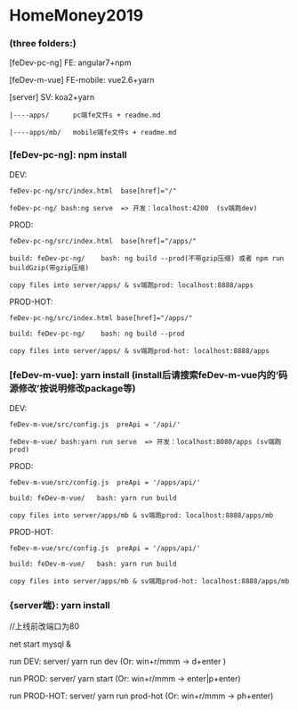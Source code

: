 # HomeMoney2019

### (three folders:)

[feDev-pc-ng] FE: angular7+npm

[feDev-m-vue] FE-mobile: vue2.6+yarn

[server] SV: koa2+yarn

	|----apps/      pc端fe文件s + readme.md

	|----apps/mb/   mobile端fe文件s + readme.md


### [feDev-pc-ng]: npm install

DEV:

    feDev-pc-ng/src/index.html  base[href]="/"

    feDev-pc-ng/ bash:ng serve  => 开发：localhost:4200  (sv端跑dev)

PROD:

    feDev-pc-ng/src/index.html  base[href]="/apps/"

    build: feDev-pc-ng/    bash: ng build --prod(不带gzip压缩) 或者 npm run buildGzip(带gzip压缩)

	copy files into server/apps/ & sv端跑prod: localhost:8888/apps

PROD-HOT:

    feDev-pc-ng/src/index.html base[href]="/apps/"

    build: feDev-pc-ng/    bash: ng build --prod

	copy files into server/apps/ & sv端跑prod-hot: localhost:8888/apps

### [feDev-m-vue]: yarn install (install后请搜索feDev-m-vue内的‘码源修改’按说明修改package等)

DEV:

    feDev-m-vue/src/config.js  preApi = '/api/'

    feDev-m-vue/ bash:yarn run serve  => 开发：localhost:8080/apps (sv端跑prod)

PROD:

    feDev-m-vue/src/config.js  preApi = '/apps/api/'

    build: feDev-m-vue/   bash: yarn run build

	copy files into server/apps/mb & sv端跑prod: localhost:8888/apps/mb

PROD-HOT:

    feDev-m-vue/src/config.js  preApi = '/apps/api/'

    build: feDev-m-vue/   bash: yarn run build

	copy files into server/apps/mb & sv端跑prod-hot: localhost:8888/apps/mb

### {server端}: yarn install

//上线前改端口为80

net start mysql &

run DEV:
     server/ yarn run dev  (Or: win+r/mmm -> d+enter )

run PROD:
    server/ yarn start  (Or: win+r/mmm -> enter|p+enter)

run PROD-HOT:
    server/ yarn run prod-hot  (Or: win+r/mmm -> ph+enter)